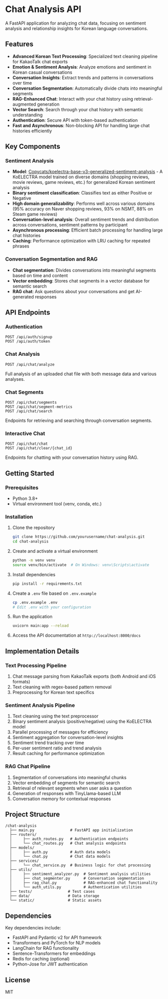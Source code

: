 # Chat Analysis API

A FastAPI application for analyzing chat data, focusing on sentiment analysis and relationship insights for Korean language conversations.

## Features

- **Advanced Korean Text Processing**: Specialized text cleaning pipeline for KakaoTalk chat exports
- **Emotion & Sentiment Analysis**: Analyze emotions and sentiment in Korean casual conversations
- **Conversation Insights**: Extract trends and patterns in conversations over time
- **Conversation Segmentation**: Automatically divide chats into meaningful segments
- **RAG-Enhanced Chat**: Interact with your chat history using retrieval-augmented generation
- **Vector Search**: Search through your chat history with semantic understanding
- **Authentication**: Secure API with token-based authentication
- **Fast and Asynchronous**: Non-blocking API for handling large chat histories efficiently

## Key Components

### Sentiment Analysis

- **Model**: [Copycats/koelectra-base-v3-generalized-sentiment-analysis](https://huggingface.co/Copycats/koelectra-base-v3-generalized-sentiment-analysis) - A KoELECTRA model trained on diverse domains (shopping reviews, movie reviews, game reviews, etc.) for generalized Korean sentiment analysis
- **Binary sentiment classification**: Classifies text as either Positive or Negative
- **High domain generalizability**: Performs well across various domains (95% accuracy on Naver shopping reviews, 93% on NSMT, 88% on Steam game reviews)
- **Conversation-level analysis**: Overall sentiment trends and distribution across conversations, sentiment patterns by participant
- **Asynchronous processing**: Efficient batch processing for handling large chat histories
- **Caching**: Performance optimization with LRU caching for repeated phrases

### Conversation Segmentation and RAG

- **Chat segmentation**: Divides conversations into meaningful segments based on time and content
- **Vector embedding**: Stores chat segments in a vector database for semantic search
- **RAG chat**: Ask questions about your conversations and get AI-generated responses

## API Endpoints

### Authentication

```
POST /api/auth/signup
POST /api/auth/token
```

### Chat Analysis

```
POST /api/chat/analyze
```

Full analysis of an uploaded chat file with both message data and various analyses.

### Chat Segments

```
POST /api/chat/segments
POST /api/chat/segment-metrics
POST /api/chat/search
```

Endpoints for retrieving and searching through conversation segments.

### Interactive Chat

```
POST /api/chat/chat
POST /api/chat/clear/{chat_id}
```

Endpoints for chatting with your conversation history using RAG.

## Getting Started

### Prerequisites

- Python 3.8+
- Virtual environment tool (venv, conda, etc.)

### Installation

1. Clone the repository
   ```bash
   git clone https://github.com/yourusername/chat-analysis.git
   cd chat-analysis
   ```

2. Create and activate a virtual environment
   ```bash
   python -m venv venv
   source venv/bin/activate  # On Windows: venv\Scripts\activate
   ```

3. Install dependencies
   ```bash
   pip install -r requirements.txt
   ```

4. Create a `.env` file based on `.env.example`
   ```bash
   cp .env.example .env
   # Edit .env with your configuration
   ```

5. Run the application
   ```bash
   uvicorn main:app --reload
   ```

6. Access the API documentation at `http://localhost:8000/docs`

## Implementation Details

### Text Processing Pipeline

1. Chat message parsing from KakaoTalk exports (both Android and iOS formats)
2. Text cleaning with regex-based pattern removal
3. Preprocessing for Korean text specifics

### Sentiment Analysis Pipeline

1. Text cleaning using the text preprocessor
2. Binary sentiment analysis (positive/negative) using the KoELECTRA model
3. Parallel processing of messages for efficiency
4. Sentiment aggregation for conversation-level insights
5. Sentiment trend tracking over time
6. Per-user sentiment ratio and trend analysis
7. Result caching for performance optimization

### RAG Chat Pipeline

1. Segmentation of conversations into meaningful chunks
2. Vector embedding of segments for semantic search
3. Retrieval of relevant segments when user asks a question
4. Generation of responses with TinyLlama-based LLM
5. Conversation memory for contextual responses

## Project Structure

```
/chat-analysis
  ├── main.py                # FastAPI app initialization
  ├── routers/
  │     ├── auth_routes.py   # Authentication endpoints
  │     └── chat_routes.py   # Chat analysis endpoints
  ├── models/
  │     ├── auth.py          # Auth data models
  │     └── chat.py          # Chat data models  
  ├── services/
  │     └── chat_service.py  # Business logic for chat processing
  ├── utils/
  │     ├── sentiment_analyzer.py  # Sentiment analysis utilities
  │     ├── chat_segmenter.py      # Conversation segmentation
  │     ├── rag_chat.py            # RAG-enhanced chat functionality
  │     └── auth_utils.py          # Authentication utilities
  ├── tests/                # Test cases
  ├── data/                 # Data storage
  └── static/               # Static assets
```

## Dependencies

Key dependencies include:
- FastAPI and Pydantic v2 for API framework
- Transformers and PyTorch for NLP models
- LangChain for RAG functionality
- Sentence-Transformers for embeddings
- Redis for caching (optional)
- Python-Jose for JWT authentication

## License

MIT 
